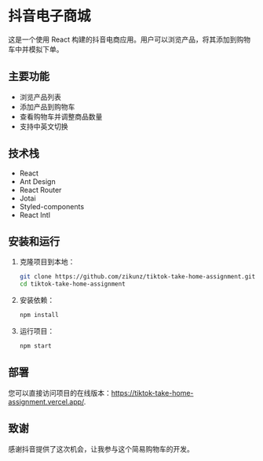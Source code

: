 # 抖音电子商城

这是一个使用 React 构建的抖音电商应用。用户可以浏览产品，将其添加到购物车中并模拟下单。

## 主要功能

- 浏览产品列表
- 添加产品到购物车
- 查看购物车并调整商品数量
- 支持中英文切换

## 技术栈

- React
- Ant Design
- React Router
- Jotai
- Styled-components
- React Intl

## 安装和运行

1. 克隆项目到本地：
   ```bash
   git clone https://github.com/zikunz/tiktok-take-home-assignment.git
   cd tiktok-take-home-assignment
   ```

2. 安装依赖：
   ```bash
   npm install
   ```
3. 运行项目：
   ```bash
   npm start
   ```

## 部署

您可以直接访问项目的在线版本：https://tiktok-take-home-assignment.vercel.app/.

## 致谢
感谢抖音提供了这次机会，让我参与这个简易购物车的开发。

